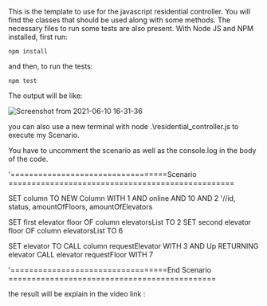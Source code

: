 This is the template to use for the javascript residential controller. You will find the classes that should be used along with some methods.
The necessary files to run some tests are also present. With Node JS and NPM installed, first run:

`npm install`

and then, to run the tests:

`npm test`

The output will be like:

![Screenshot from 2021-06-10 16-31-36](https://user-images.githubusercontent.com/28630658/121592985-5edd2600-ca09-11eb-9ff0-38215b74c67c.png)

you can also use a new terminal with node .\residential_controller.js to execute my Scenario.

You have to uncomment the scenario as well as the console.log in the body of the code.

'==================================Scenario =================================================

SET column TO NEW Column WITH 1 AND online AND 10 AND 2 '//id, status, amountOfFloors, amountOfElevators

SET first elevator floor OF column elevatorsList TO 2
SET second elevator floor OF column elevatorsList TO 6

SET elevator TO CALL column requestElevator WITH 3 AND Up RETURNING elevator
CALL elevator requestFloor WITH 7

'==================================End Scenario =============================================

the result will be explain in the video link :
